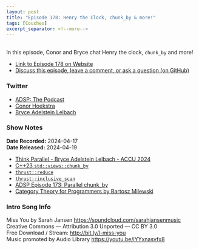 ```yaml
---
layout: post
title: "Episode 178: Henry the Clock, chunk_by & more!"
tags: [Couches]
excerpt_separator: <!--more-->
---
```


<div id="buzzsprout-player-14916949"></div><script src="https://www.buzzsprout.com/1501960/14916949-episode-178-henry-the-clock-chunk_by-more.js?container_id=buzzsprout-player-14916949&player=small" type="text/javascript" charset="utf-8"></script>

<br>In this episode, Conor and Bryce chat Henry the clock, `chunk_by` and more!

<!--more-->

* [Link to Episode 178 on Website](https://adspthepodcast.com/2024/04/19/Episode-178.html)
* [Discuss this episode, leave a comment, or ask a question (on GitHub)](https://github.com/codereport/adsp2/discussions/70)

### Twitter
 
* [ADSP: The Podcast](https://twitter.com/adspthepodcast)
* [Conor Hoekstra](https://twitter.com/code_report)
* [Bryce Adelstein Lelbach](https://twitter.com/blelbach)

### Show Notes
 
**Date Recorded:** 2024-04-17 <br>
**Date Released:** 2024-04-19

* [Think Parallel - Bryce Adelstein Lelbach - ACCU 2024](https://www.youtube.com/watch?v=VSDmkwHWpfA)
* [C++23 `std::views::chunk_by`](https://en.cppreference.com/w/cpp/ranges/chunk_by_view)
* [`thrust::reduce`](https://nvidia.github.io/cccl/thrust/api/groups/group__reductions.html#function-reduce)
* [`thrust::inclusive_scan`](https://nvidia.github.io/cccl/thrust/api/groups/group__prefixsums.html#function-inclusive-scan)
* [ADSP Episode 173: Parallel chunk_by](https://adspthepodcast.com/2024/03/15/Episode-173.html)
* [Category Theory for Programmers by Bartosz Milewski](https://github.com/hmemcpy/milewski-ctfp-pdf)

### Intro Song Info
 
Miss You by Sarah Jansen https://soundcloud.com/sarahjansenmusic<br>
Creative Commons — Attribution 3.0 Unported — CC BY 3.0<br>
Free Download / Stream: http://bit.ly/l-miss-you<br>
Music promoted by Audio Library https://youtu.be/iYYxnasvfx8<br>
